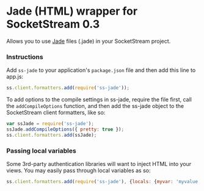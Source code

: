 # Jade (HTML) wrapper for SocketStream 0.3

Allows you to use [Jade](http://jade-lang.com) files (.jade) in your SocketStream project.


### Instructions

Add `ss-jade` to your application's `package.json` file and then add this line to app.js:

``` javascript
ss.client.formatters.add(require('ss-jade'));
```

To add options to the compile settings in ss-jade, require the file first, call the ```addCompileOptions``` function, and then add the ss-jade object to the SocketStream client formatters, like so:

``` javascript
var ssJade = require('ss-jade');
ssJade.addCompileOptions({ pretty: true });
ss.client.formatters.add(ssJade);
```

### Passing local variables

Some 3rd-party authentication libraries will want to inject HTML into your views.
You may easily pass through local variables as so:

``` javascript
ss.client.formatters.add(require('ss-jade'), {locals: {myvar: 'myvalue'}});
```